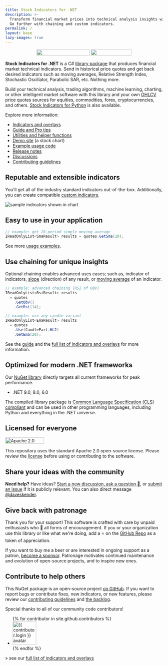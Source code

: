 ```yaml
---
title: Stock Indicators for .NET
description: >-
  Transform financial market prices into technical analysis insights with this best in class C# NuGet library.
  Go further with chaining and custom indicators.
permalink: /
layout: base
lazy-images: true
---
```


<p style="text-align:center;">
<a href="https://www.nuget.org/packages/Skender.Stock.Indicators" aria-label="Get the NuGet package." class="not-mobile"><img src="https://img.shields.io/nuget/v/skender.stock.indicators?logo=NuGet&label=NuGet%20Package&color=blue&cacheSeconds=259200" alt="" width="170" height="20" /></a>
<a href="https://www.nuget.org/packages/Skender.Stock.Indicators" aria-label="Read more about package downloads." class="not-mobile"><img src="https://img.shields.io/nuget/dt/skender.stock.indicators?logo=NuGet&label=Downloads&cacheSeconds=259200" alt="" width=130 height="20" /></a>
</p>

<h1 style="display:none;">{{ page.title }}</h1>

**Stock Indicators for .NET** is a C# [library package](https://www.nuget.org/packages/Skender.Stock.Indicators) that produces financial market technical indicators.  Send in historical price quotes and get back desired indicators such as moving averages, Relative Strength Index, Stochastic Oscillator, Parabolic SAR, etc.  Nothing more.

Build your technical analysis, trading algorithms, machine learning, charting, or other intelligent market software with this library and your own [OHLCV]({{site.baseurl}}/guide/#historical-quotes) price quotes sources for equities, commodities, forex, cryptocurrencies, and others.  [Stock Indicators for Python](https://python.stockindicators.dev/) is also available.

Explore more information:

- [Indicators and overlays]({{site.baseurl}}/indicators/#content)
- [Guide and Pro tips]({{site.baseurl}}/guide/#content)
- [Utilities and helper functions]({{site.baseurl}}/utilities/#content)
- [Demo site](https://charts.stockindicators.dev/) (a stock chart)
- [Example usage code]({{site.baseurl}}/examples/#content)
- [Release notes]({{site.github.repository_url}}/releases)
- [Discussions]({{site.github.repository_url}}/discussions)
- [Contributing guidelines]({{site.baseurl}}/contributing/#content)

## Reputable and extensible indicators

You'll get all of the industry standard indicators out-of-the-box.  Additionally, you can create compatible [custom indicators]({{site.baseurl}}/custom-indicators/#content).

![sample indicators shown in chart](examples.webp)

## Easy to use in your application

```csharp
// example: get 20-period simple moving average
IReadOnlyList<SmaResult> results = quotes.GetSma(20);
```

See more [usage examples]({{site.baseurl}}/guide/#example-usage).

## Use chaining for unique insights

Optional chaining enables advanced uses cases; such as, indicator of indicators, [slope]({{site.baseurl}}/indicators/Slope/#content) (direction) of any result, or [moving average]({{site.baseurl}}/indicators/#moving-average) of an indicator.

```csharp
// example: advanced chaining (RSI of OBV)
IReadOnlyList<RsiResult> results
  = quotes
    .GetObv()
    .GetRsi(14);

// example: use any candle variant
IReadOnlyList<EmaResult> results
  = quotes
    .Use(CandlePart.HL2)
    .GetEma(20);
```

See the [guide]({{site.baseurl}}/guide/#content) and the [full list of indicators and overlays]({{site.baseurl}}/indicators/#content) for more information.

## Optimized for modern .NET frameworks

Our [NuGet library](https://www.nuget.org/packages/Skender.Stock.Indicators) directly targets all current frameworks for peak performance.

- .NET 9.0, 8.0, 6.0

The compiled library package is [Common Language Specification (CLS) compliant](https://docs.microsoft.com/en-us/dotnet/standard/common-type-system) and can be used in other programming languages, including Python and everything in the .NET universe.

## Licensed for everyone

<a href="https://opensource.org/licenses/Apache-2.0"><img src="https://img.shields.io/badge/License-Apache%202.0-blue.svg?style=flat-square&cacheSeconds=259200" alt="Apache 2.0 license badge" width="124" height="20" class="lazyload" /></a>

This repository uses the standard Apache 2.0 open-source license.  Please review the [license](https://opensource.org/licenses/Apache-2.0) before using or contributing to the software.

## Share your ideas with the community

**Need help?**  Have ideas?  [Start a new discussion, ask a question &#128172;]({{site.github.repository_url}}/discussions), or [submit an issue]({{site.github.repository_url}}/issues) if it is publicly relevant.  You can also direct message [@daveskender](https://twitter.com/messages/compose?recipient_id=27475431).

## Give back with patronage

Thank you for your support!  This software is crafted with care by unpaid enthusiasts who &#128150; all forms of encouragement.  If you or your organization use this library or like what we're doing, add a &#11088; on the [GitHub Repo]({{site.github.repository_url}}) as a token of appreciation.

If you want to buy me a beer or are interested in ongoing support as a patron, [become a sponsor](https://github.com/sponsors/facioquo).  Patronage motivates continued maintenance and evolution of open-source projects, and to inspire new ones.

## Contribute to help others

This NuGet package is an open-source project [on GitHub](https://github.com/DaveSkender/Stock.Indicators).  If you want to report bugs or contribute fixes, new indicators, or new features, please review our [contributing guidelines]({{site.baseurl}}/contributing/#content) and [the backlog](https://github.com/users/DaveSkender/projects/1).

Special thanks to all of our community code contributors!

<ul class="list-style-none">
{% for contributor in site.github.contributors %}
  <li class="d-inline-block">
     <a href="{{ contributor.html_url }}" width="75" height="75"><img data-src="{{ contributor.avatar_url }}&s=75" width="75" height="75" class="circle lazyload" alt="{{ contributor.login }} avatar" /></a>
  </li>
{% endfor %}
</ul>

&#187; see our [full list of indicators and overlays]({{site.baseurl}}/indicators/#content)
